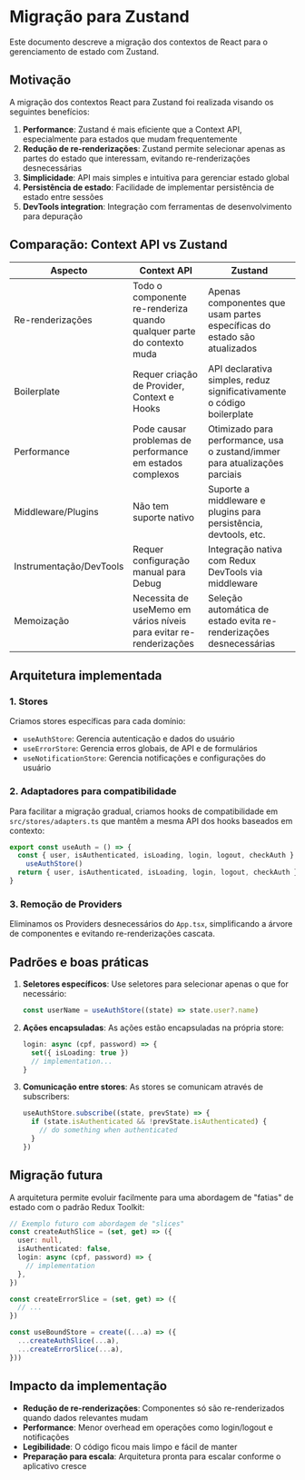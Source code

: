 # Migração para Zustand

Este documento descreve a migração dos contextos de React para o gerenciamento de estado com Zustand.

## Motivação

A migração dos contextos React para Zustand foi realizada visando os seguintes benefícios:

1. **Performance**: Zustand é mais eficiente que a Context API, especialmente para estados que mudam frequentemente
2. **Redução de re-renderizações**: Zustand permite selecionar apenas as partes do estado que interessam, evitando re-renderizações desnecessárias
3. **Simplicidade**: API mais simples e intuitiva para gerenciar estado global
4. **Persistência de estado**: Facilidade de implementar persistência de estado entre sessões
5. **DevTools integration**: Integração com ferramentas de desenvolvimento para depuração

## Comparação: Context API vs Zustand

| Aspecto                 | Context API                                                           | Zustand                                                                    |
| ----------------------- | --------------------------------------------------------------------- | -------------------------------------------------------------------------- |
| Re-renderizações        | Todo o componente re-renderiza quando qualquer parte do contexto muda | Apenas componentes que usam partes específicas do estado são atualizados   |
| Boilerplate             | Requer criação de Provider, Context e Hooks                           | API declarativa simples, reduz significativamente o código boilerplate     |
| Performance             | Pode causar problemas de performance em estados complexos             | Otimizado para performance, usa o zustand/immer para atualizações parciais |
| Middleware/Plugins      | Não tem suporte nativo                                                | Suporte a middleware e plugins para persistência, devtools, etc.           |
| Instrumentação/DevTools | Requer configuração manual para Debug                                 | Integração nativa com Redux DevTools via middleware                        |
| Memoização              | Necessita de useMemo em vários níveis para evitar re-renderizações    | Seleção automática de estado evita re-renderizações desnecessárias         |

## Arquitetura implementada

### 1. Stores

Criamos stores específicas para cada domínio:

- `useAuthStore`: Gerencia autenticação e dados do usuário
- `useErrorStore`: Gerencia erros globais, de API e de formulários
- `useNotificationStore`: Gerencia notificações e configurações do usuário

### 2. Adaptadores para compatibilidade

Para facilitar a migração gradual, criamos hooks de compatibilidade em `src/stores/adapters.ts` que mantêm a mesma API dos hooks baseados em contexto:

```typescript
export const useAuth = () => {
  const { user, isAuthenticated, isLoading, login, logout, checkAuth } =
    useAuthStore()
  return { user, isAuthenticated, isLoading, login, logout, checkAuth }
}
```

### 3. Remoção de Providers

Eliminamos os Providers desnecessários do `App.tsx`, simplificando a árvore de componentes e evitando re-renderizações cascata.

## Padrões e boas práticas

1. **Seletores específicos**: Use seletores para selecionar apenas o que for necessário:

   ```typescript
   const userName = useAuthStore((state) => state.user?.name)
   ```

2. **Ações encapsuladas**: As ações estão encapsuladas na própria store:

   ```typescript
   login: async (cpf, password) => {
     set({ isLoading: true })
     // implementation...
   }
   ```

3. **Comunicação entre stores**: As stores se comunicam através de subscribers:
   ```typescript
   useAuthStore.subscribe((state, prevState) => {
     if (state.isAuthenticated && !prevState.isAuthenticated) {
       // do something when authenticated
     }
   })
   ```

## Migração futura

A arquitetura permite evoluir facilmente para uma abordagem de "fatias" de estado com o padrão Redux Toolkit:

```typescript
// Exemplo futuro com abordagem de "slices"
const createAuthSlice = (set, get) => ({
  user: null,
  isAuthenticated: false,
  login: async (cpf, password) => {
    // implementation
  },
})

const createErrorSlice = (set, get) => ({
  // ...
})

const useBoundStore = create((...a) => ({
  ...createAuthSlice(...a),
  ...createErrorSlice(...a),
}))
```

## Impacto da implementação

- **Redução de re-renderizações**: Componentes só são re-renderizados quando dados relevantes mudam
- **Performance**: Menor overhead em operações como login/logout e notificações
- **Legibilidade**: O código ficou mais limpo e fácil de manter
- **Preparação para escala**: Arquitetura pronta para escalar conforme o aplicativo cresce
